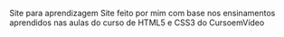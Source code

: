 Site para aprendizagem
Site feito por mim com base nos ensinamentos aprendidos nas aulas do curso de HTML5 e CSS3 do CursoemVídeo
